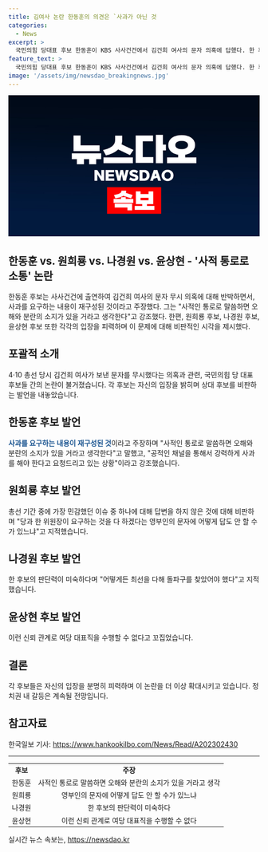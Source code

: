 ```yaml
---
title: 김여사 논란 한동훈의 의견은 `사과가 아닌 것
categories:
  - News
excerpt: >
  국민의힘 당대표 후보 한동훈이 KBS 사사건건에서 김건희 여사의 문자 의혹에 답했다. 한 후보는 사과를 해야한다는데 사적 통로로 소통하면 오해 소지가 있다고 주장했다. 원희룡 후보는 민감한 이슈에 답도 안 하나라며 비판하고, 나경원 후보는 미숙하고 경험 부족으로 오판이라 지적했고, 윤상현 후보는 이런 신뢰 관계로 대표직 수행 가능한가라며 질타했다. Controversy arises over the response to Kim Geon-hees text message.
feature_text: >
  국민의힘 당대표 후보 한동훈이 KBS 사사건건에서 김건희 여사의 문자 의혹에 답했다. 한 후보는 사과를 해야한다는데 사적 통로로 소통하면 오해 소지가 있다고 주장했다. 원희룡 후보는 민감한 이슈에 답도 안 하나라며 비판하고, 나경원 후보는 미숙하고 경험 부족으로 오판이라 지적했고, 윤상현 후보는 이런 신뢰 관계로 대표직 수행 가능한가라며 질타했다. Controversy arises over the response to Kim Geon-hees text message.
image: '/assets/img/newsdao_breakingnews.jpg'
---
```


<p><img src="/assets/img/newsdao_breakingnews.jpg" alt="flaretime 속보" /></p>

<h2 data-ke-size="size26">한동훈 vs. 원희룡 vs. 나경원 vs. 윤상현 - '사적 통로로 소통' 논란</h2>

<p data-ke-size="size16">한동훈 후보는 사사건건에 출연하여 김건희 여사의 문자 무시 의혹에 대해 반박하면서, 사과를 요구하는 내용이 재구성된 것이라고 주장했다. 그는 "사적인 통로로 말씀하면 오해와 분란의 소지가 있을 거라고 생각한다"고 강조했다. 한편, 원희룡 후보, 나경원 후보, 윤상현 후보 또한 각각의 입장을 피력하며 이 문제에 대해 비판적인 시각을 제시했다.</p>

<h2 data-ke-size="size24">포괄적 소개</h2>

<p data-ke-size="size16">4·10 총선 당시 김건희 여사가 보낸 문자를 무시했다는 의혹과 관련, 국민의힘 당 대표 후보들 간의 논란이 불거졌습니다. 각 후보는 자신의 입장을 밝히며 상대 후보를 비판하는 발언을 내놓았습니다.</p>

<h2 data-ke-size="size24">한동훈 후보 발언</h2>

<p data-ke-size="size16"><b><span style="color: #1a5490;">사과를 요구하는 내용이 재구성된 것</span></b>이라고 주장하며 "사적인 통로로 말씀하면 오해와 분란의 소지가 있을 거라고 생각한다"고 말했고, "공적인 채널을 통해서 강력하게 사과를 해야 한다고 요청드리고 있는 상황"이라고 강조했습니다.</p>

<h2 data-ke-size="size24">원희룡 후보 발언</h2>

<p data-ke-size="size16">총선 기간 중에 가장 민감했던 이슈 중 하나에 대해 답변을 하지 않은 것에 대해 비판하며 "당과 한 위원장이 요구하는 것을 다 하겠다는 영부인의 문자에 어떻게 답도 안 할 수가 있느냐"고 지적했습니다.</p>

<h2 data-ke-size="size24">나경원 후보 발언</h2>

<p data-ke-size="size16">한 후보의 판단력이 미숙하다며 "어떻게든 최선을 다해 돌파구를 찾았어야 했다"고 지적했습니다.</p>

<h2 data-ke-size="size24">윤상현 후보 발언</h2>

<p data-ke-size="size16">이런 신뢰 관계로 여당 대표직을 수행할 수 없다고 꼬집었습니다.</p>

<h2 data-ke-size="size24">결론</h2>

<p data-ke-size="size16">각 후보들은 자신의 입장을 분명히 피력하며 이 논란을 더 이상 확대시키고 있습니다. 정치권 내 갈등은 계속될 전망입니다.</p>

<h2 data-ke-size="size24">참고자료</h2>

<p data-ke-size="size16">한국일보 기사: <a href="https://www.hankookilbo.com/News/Read/A202302430" target="_blank">https://www.hankookilbo.com/News/Read/A202302430</a></p>

<hr>

<table>
  <tbody>
    <tr>
      <td style="text-align: center; height: 17px;"><b>후보</b></td>
      <td style="text-align: center; height: 17px;"><b>주장</b></td>
    </tr>
    <tr>
      <td style="text-align: center; height: 17px;">한동훈</td>
      <td style="text-align: center; height: 17px;">사적인 통로로 말씀하면 오해와 분란의 소지가 있을 거라고 생각</td>
    </tr>
    <tr>
      <td style="text-align: center; height: 17px;">원희룡</td>
      <td style="text-align: center; height: 17px;">영부인의 문자에 어떻게 답도 안 할 수가 있느냐</td>
    </tr>
    <tr>
      <td style="text-align: center; height: 17px;">나경원</td>
      <td style="text-align: center; height: 17px;">한 후보의 판단력이 미숙하다</td>
    </tr>
    <tr>
      <td style="text-align: center; height: 17px;">윤상현</td>
      <td style="text-align: center; height: 17px;">이런 신뢰 관계로 여당 대표직을 수행할 수 없다</td>
    </tr>
  </tbody>
</table>
실시간 뉴스 속보는, <a href="https://newsdao.kr" rel="dofollow">https://newsdao.kr</a>


